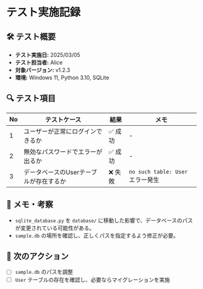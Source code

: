 # テスト実施記録

## 🛠 テスト概要
- **テスト実施日:** 2025/03/05
- **テスト担当者:** Alice
- **対象バージョン:** v1.2.3
- **環境:** Windows 11, Python 3.10, SQLite

## 🔍 テスト項目
| No | テストケース | 結果 | メモ |
|----|------------|------|------|
| 1  | ユーザーが正常にログインできるか | ✅ 成功 | - |
| 2  | 無効なパスワードでエラーが出るか | ✅ 成功 | - |
| 3  | データベースのUserテーブルが存在するか | ❌ 失敗 | `no such table: User` エラー発生 |

## 📝 メモ・考察
- `sqlite_database.py` を `database/` に移動した影響で、データベースのパスが変更されている可能性がある。
- `sample.db` の場所を確認し、正しくパスを指定するよう修正が必要。

## 🚀 次のアクション
- [ ] `sample.db` のパスを調整
- [ ] `User` テーブルの存在を確認し、必要ならマイグレーションを実施
